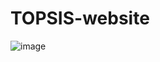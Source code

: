 # TOPSIS-website
![image](https://github.com/darpanmittal/TOPSIS/assets/89724797/7a72ac94-3e56-4f42-ac8e-a1c41ba41dd4)
